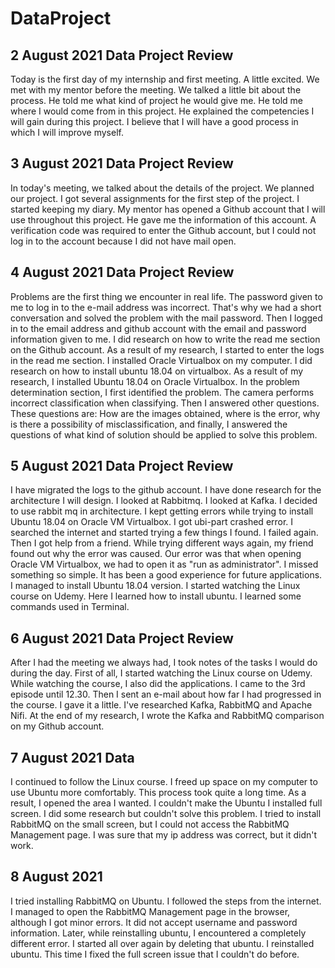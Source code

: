 # DataProject
## 2 August 2021 Data Project Review
Today is the first day of my internship and first meeting. A little excited. We met with my mentor before the meeting. We talked a little bit about the process. He told me what kind of project he would give me. He told me where I would come from in this project. He explained the competencies I will gain during this project. I believe that I will have a good process in which I will improve myself.
## 3 August 2021 Data Project Review
In today's meeting, we talked about the details of the project. We planned our project. I got several assignments for the first step of the project. I started keeping my diary. My mentor has opened a Github account that I will use throughout this project. He gave me the information of this account. A verification code was required to enter the Github account, but I could not log in to the account because I did not have mail open.
## 4 August 2021 Data Project Review
Problems are the first thing we encounter in real life. The password given to me to log in to the e-mail address was incorrect. That's why we had a short conversation and solved the problem with the mail password. Then I logged in to the email address and github account with the email and password information given to me. I did research on how to write the read me section on the Github account. As a result of my research, I started to enter the logs in the read me section. I installed Oracle Virtualbox on my computer. I did research on how to install ubuntu 18.04 on virtualbox. As a result of my research, I installed Ubuntu 18.04 on Oracle Virtualbox. In the problem determination section, I first identified the problem. The camera performs incorrect classification when classifying. Then I answered other questions. These questions are: How are the images obtained, where is the error, why is there a possibility of misclassification, and finally, I answered the questions of what kind of solution should be applied to solve this problem.
## 5 August 2021 Data Project Review
I have migrated the logs to the github account. I have done research for the architecture I will design. I looked at Rabbitmq. I looked at Kafka. I decided to use rabbit mq in architecture. I kept getting errors while trying to install Ubuntu 18.04 on Oracle VM Virtualbox. I got ubi-part crashed error. I searched the internet and started trying a few things I found. I failed again. Then I got help from a friend. While trying different ways again, my friend found out why the error was caused. Our error was that when opening Oracle VM Virtualbox, we had to open it as "run as administrator". I missed something so simple. It has been a good experience for future applications. I managed to install Ubuntu 18.04 version. I started watching the Linux course on Udemy. Here I learned how to install ubuntu. I learned some commands used in Terminal.
## 6 August 2021 Data Project Review
After I had the meeting we always had, I took notes of the tasks I would do during the day. First of all, I started watching the Linux course on Udemy. While watching the course, I also did the applications. I came to the 3rd episode until 12.30. Then I sent an e-mail about how far I had progressed in the course. I gave it a little. I've researched Kafka, RabbitMQ and Apache Nifi. At the end of my research, I wrote the Kafka and RabbitMQ comparison on my Github account.
## 7 August 2021 Data 
I continued to follow the Linux course. I freed up space on my computer to use Ubuntu more comfortably. This process took quite a long time. As a result, I opened the area I wanted. I couldn't make the Ubuntu I installed full screen. I did some research but couldn't solve this problem. I tried to install RabbitMQ on the small screen, but I could not access the RabbitMQ Management page. I was sure that my ip address was correct, but it didn't work.
## 8 August 2021 
I tried installing RabbitMQ on Ubuntu. I followed the steps from the internet. I managed to open the RabbitMQ Management page in the browser, although I got minor errors. It did not accept username and password information. Later, while reinstalling ubuntu, I encountered a completely different error. I started all over again by deleting that ubuntu. I reinstalled ubuntu. This time I fixed the full screen issue that I couldn't do before.
